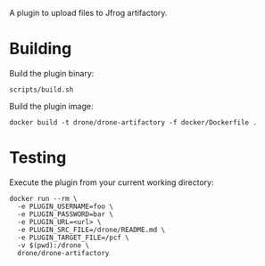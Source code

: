 A plugin to upload files to Jfrog artifactory.

# Building

Build the plugin binary:

```text
scripts/build.sh
```

Build the plugin image:

```text
docker build -t drone/drone-artifactory -f docker/Dockerfile .
```

# Testing

Execute the plugin from your current working directory:

```text
docker run --rm \
  -e PLUGIN_USERNAME=foo \
  -e PLUGIN_PASSWORD=bar \
  -e PLUGIN_URL=<url> \
  -e PLUGIN_SRC_FILE=/drone/README.md \
  -e PLUGIN_TARGET_FILE=/pcf \
  -v $(pwd):/drone \
  drone/drone-artifactory
```